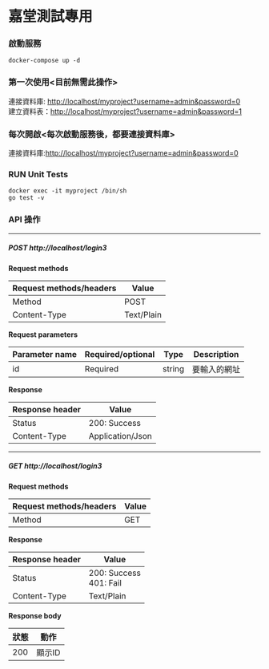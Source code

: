 # 嘉堂測試專用
### 啟動服務
```
docker-compose up -d
```
### 第一次使用<目前無需此操作>
連接資料庫: <http://localhost/myproject?username=admin&password=0>  
建立資料表：<http://localhost/myproject?username=admin&password=1>

### 每次開啟<每次啟動服務後，都要連接資料庫>
連接資料庫:<http://localhost/myproject?username=admin&password=0>  

### RUN Unit Tests
```
docker exec -it myproject /bin/sh
go test -v
```

### API 操作

----
##### POST http://localhost/login3

**Request methods**

| Request methods/headers | Value |
| ------------- | ------------------------------ |
| Method      | POST       |
| Content-Type   | Text/Plain     |

**Request parameters**

| Parameter name | Required/optional | Type | Description |
| --------- | ------------ |------ |------------ |
| id      | Required    |	string    |要輸入的網址    |

**Response**

| Response header | Value |
| ------------- | ------------------------------ |
| Status  | 200: Success       |
| Content-Type   | Application/Json     |

----

##### GET http://localhost/login3

**Request methods**

| Request methods/headers | Value |
| ------------- | ------------------------------ |
| Method      | GET       |


**Response**

| Response header | Value |
| ------------- | ------------------------------ |
| Status  | 200: Success<br>401: Fail|
| Content-Type   | Text/Plain     |

**Response body**

| 狀態 |動作|
| ------------- | ------------------------------ |
| 200  | 顯示ID|


